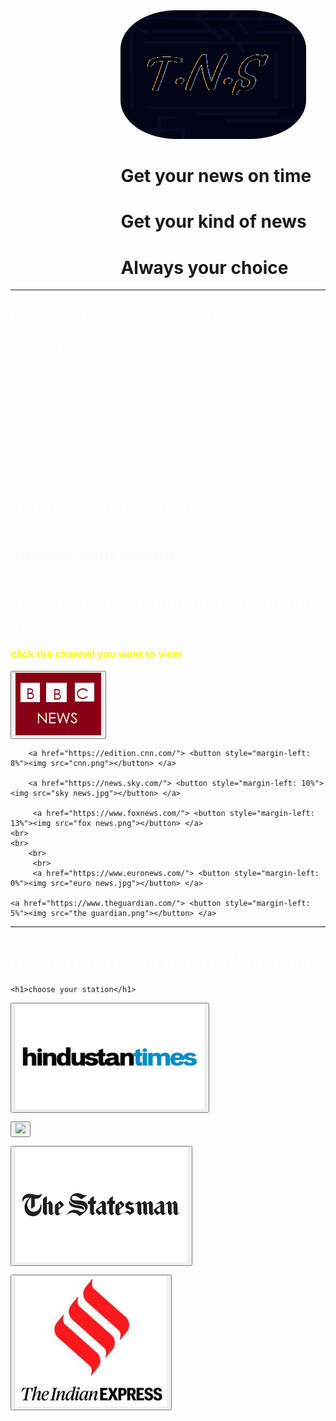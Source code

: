 <html>
<head>
<body background="astronomy-gb9a3b3e76_1280.jpg">
	<img src="memes.png" style="margin-left: 35%;border-radius: 30%; ">
	<h1 style="margin-left: 35%;">Get your news on time</h1>
	<h1 style="margin-left: 35%;">Get your kind of news</h1>
	<h1 style="margin-left: 35%;">Always your choice</h1>
<hr>
		<h2 style="color: white">Get news of global and national together</h2>
		<h2 style="color: white">connect with various news network in one place</h2>
		<h2 style="color: white">connect with network such as BBC,SKY,CNN etc..</h2>
	<h1 style="color:white">__________________________________________________________</h1>
	<u><h1 style="color: white">GLOBAL NEWS SECTION</u></h1>
<h1 style="color: snow">choose your station</h1>
<h1 style="color: white">Get the news station that are floating in space for u. </h1>
<h3 style="color: yellow">click the channel you want to view</h3>
	<a href="https://www.bbc.com/news"><button onclick=""><img src="BBC.png"></button></a>
	 
        <a href="https://edition.cnn.com/"> <button style="margin-left: 8%"><img src="cnn.png"></button> </a>
	
        <a href="https://news.sky.com/"> <button style="margin-left: 10%"><img src="sky news.jpg"></button> </a>

         <a href="https://www.foxnews.com/"> <button style="margin-left: 13%"><img src="fox news.png"></button> </a>
	<br>
	<br>
        <br>
         <br>
         <a href="https://www.euronews.com/"> <button style="margin-left: 0%"><img src="euro news.jpg"></button> </a>
	
	<a href="https://www.theguardian.com/"> <button style="margin-left: 5%"><img src="the guardian.png"></button> </a>
<hr>

<u><h1 style="color: white">NATIONAL NEWS SECTION (Indian)</u></h1>

	
	<h1>choose your station</h1>
<a href="https://www.hindustantimes.com/"><button onclick=""><img src="hindustan times.png"></button></a>

<a href="https://timesofindia.indiatimes.com/"><button style="margin-left: 20"><img src=" india.png"></button></a>

<a href="https://www.thestatesman.com/"><button style="margin-left: 20"><img src="statesmen.png"></button></a>

<a href="https://indianexpress.com/"><button style="margin-left: 20"><img src="the indian express.jpg"></button></a>

	
